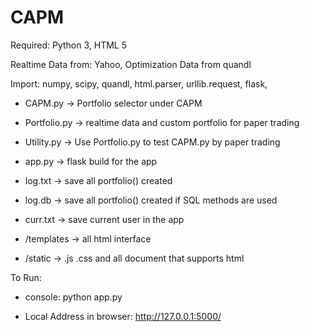 # CAPM
Required: Python 3, HTML 5

Realtime Data from: Yahoo, Optimization Data from quandl

Import: numpy, scipy, quandl, html.parser, urllib.request, flask,

- CAPM.py -> Portfolio selector under CAPM

- Portfolio.py -> realtime data and custom portfolio for paper trading

- Utility.py -> Use Portfolio.py to test CAPM.py by paper trading

- app.py -> flask build for the app

- log.txt -> save all portfolio() created 

- log.db -> save all portfolio() created if SQL methods are used

- curr.txt -> save current user in the app

- /templates -> all html interface

- /static -> .js .css and all document that supports html

To Run:

- console: python app.py

- Local Address in browser: http://127.0.0.1:5000/
